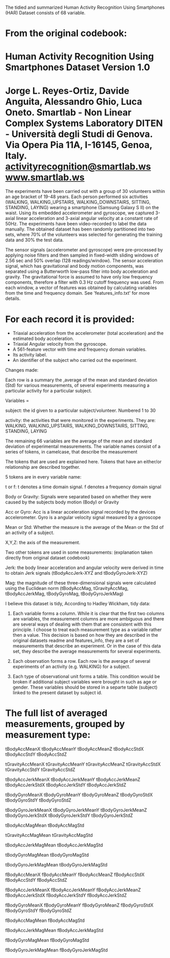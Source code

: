The tidied and summarized Human Activity Recognition Using Smartphones (HAR) Dataset consists of 68 variable.

From the original codebook:
==================================================================
Human Activity Recognition Using Smartphones Dataset
Version 1.0
==================================================================
Jorge L. Reyes-Ortiz, Davide Anguita, Alessandro Ghio, Luca Oneto.
Smartlab - Non Linear Complex Systems Laboratory
DITEN - Università degli Studi di Genova.
Via Opera Pia 11A, I-16145, Genoa, Italy.
activityrecognition@smartlab.ws
www.smartlab.ws
==================================================================

The experiments have been carried out with a group of 30 volunteers within an age bracket of 19-48 years. Each person performed six activities (WALKING, WALKING_UPSTAIRS, WALKING_DOWNSTAIRS, SITTING, STANDING, LAYING) wearing a smartphone (Samsung Galaxy S II) on the waist. Using its embedded accelerometer and gyroscope, we captured 3-axial linear acceleration and 3-axial angular velocity at a constant rate of 50Hz. The experiments have been video-recorded to label the data manually. The obtained dataset has been randomly partitioned into two sets, where 70% of the volunteers was selected for generating the training data and 30% the test data. 

The sensor signals (accelerometer and gyroscope) were pre-processed by applying noise filters and then sampled in fixed-width sliding windows of 2.56 sec and 50% overlap (128 readings/window). The sensor acceleration signal, which has gravitational and body motion components, was separated using a Butterworth low-pass filter into body acceleration and gravity. The gravitational force is assumed to have only low frequency components, therefore a filter with 0.3 Hz cutoff frequency was used. From each window, a vector of features was obtained by calculating variables from the time and frequency domain. See 'features_info.txt' for more details. 

For each record it is provided:
======================================

- Triaxial acceleration from the accelerometer (total acceleration) and the estimated body acceleration.
- Triaxial Angular velocity from the gyroscope. 
- A 561-feature vector with time and frequency domain variables. 
- Its activity label. 
- An identifier of the subject who carried out the experiment.



Changes made:

Each row is a summary the ,average of the mean and standard deviation (Std) for various measurements, of several experiments measuring a particular activity for a particular subject.

Variables = 

subject: the id given to a particular subject/volunteer. Numbered 1 to 30

activity: the activities that were monitored in the experiments. They are: WALKING, WALKING_UPSTAIRS, WALKING_DOWNSTAIRS, SITTING, STANDING, LAYING

The remaining 66 variables are the average of the mean and standard deviation of experimental measurements.
The variable names consist of a series of tokens, in camelcase, that describe the measurement

The tokens that are used are explained here. Tokens that have an either/or relationship are described together.

5 tokens are in every variable name:

t or f: t denotes a time domain signal. f denotes a frequency domain signal

Body or Gravity: Signals were separated based on whether they were caused by the subjects body motion (Body) or Gravity

Acc or Gyro: Acc is a linear acceleration signal recorded by the devices accelerometer. Gyro is a  angular velocity signal measured by a gyroscope

Mean or Std: Whether the measure is the average of the Mean or the Std of an activity of a subject.

X,Y,Z: the axis of the measurement.
 
Two other tokens are used in some measurements: 
(explanation taken directly from original dataset codebook)

Jerk: the body linear acceleration and angular velocity were derived in time to obtain Jerk signals (tBodyAccJerk-XYZ and tBodyGyroJerk-XYZ)

Mag:  the magnitude of these three-dimensional signals were calculated using the Euclidean norm (tBodyAccMag, tGravityAccMag, tBodyAccJerkMag, tBodyGyroMag, tBodyGyroJerkMag)

I believe this dataset is tidy, According to Hadley Wickham, tidy data:

1. Each variable forms a column.
	While it is clear that the first two columns are variables, the measurement columns are more ambiguous and there are several ways of dealing with them that are consistent with this principle. I choose to treat each measurement type as a variable rather then a value. This decision is based on how they are described in the original datasets readme and features_info, they are a set of measurements that describe an experiment. Or in the case of this data set, they describe the average measurements for several experiments.
	
2. Each observation forms a row.
	Each row is the average of several experiments of an activity (e.g. WALKING) for a subject. 
	
3. Each type of observational unit forms a table.
	This condition would be broken if additional subject variables were brought in such as age or gender. These variables should be stored in a separte table (subject) linked to the present dataset by subject id.
	
# The full list of averaged measurements, grouped by measurement type: 

tBodyAccMeanX
tBodyAccMeanY
tBodyAccMeanZ
tBodyAccStdX
tBodyAccStdY
tBodyAccStdZ

tGravityAccMeanX
tGravityAccMeanY
tGravityAccMeanZ
tGravityAccStdX
tGravityAccStdY
tGravityAccStdZ

tBodyAccJerkMeanX
tBodyAccJerkMeanY
tBodyAccJerkMeanZ
tBodyAccJerkStdX
tBodyAccJerkStdY
tBodyAccJerkStdZ

tBodyGyroMeanX
tBodyGyroMeanY
tBodyGyroMeanZ
tBodyGyroStdX
tBodyGyroStdY
tBodyGyroStdZ

tBodyGyroJerkMeanX
tBodyGyroJerkMeanY
tBodyGyroJerkMeanZ
tBodyGyroJerkStdX
tBodyGyroJerkStdY
tBodyGyroJerkStdZ

tBodyAccMagMean
tBodyAccMagStd

tGravityAccMagMean
tGravityAccMagStd

tBodyAccJerkMagMean
tBodyAccJerkMagStd

tBodyGyroMagMean
tBodyGyroMagStd

tBodyGyroJerkMagMean
tBodyGyroJerkMagStd

fBodyAccMeanX
fBodyAccMeanY
fBodyAccMeanZ
fBodyAccStdX
fBodyAccStdY
fBodyAccStdZ

fBodyAccJerkMeanX
fBodyAccJerkMeanY
fBodyAccJerkMeanZ
fBodyAccJerkStdX
fBodyAccJerkStdY
fBodyAccJerkStdZ

fBodyGyroMeanX
fBodyGyroMeanY
fBodyGyroMeanZ
fBodyGyroStdX
fBodyGyroStdY
fBodyGyroStdZ

fBodyAccMagMean
fBodyAccMagStd

fBodyAccJerkMagMean
fBodyAccJerkMagStd

fBodyGyroMagMean
fBodyGyroMagStd

fBodyGyroJerkMagMean
fBodyGyroJerkMagStd
